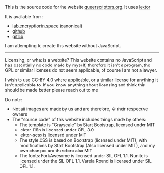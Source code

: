 This is the source code for the website [queerscriptors.org](https://queerscriptors.org). It uses [lektor](https://getlektor.com)

It is available from:

- [lab.encryptionin.space](https://lab.encryptionin.space/Queerscriptors/Queerscriptors.org) (canonical)
- [github](https://github.com/queerscriptors/queerscriptors.org)
- [gitlab](https://gitlab.com/queerscriptors/queerscriptors.org)

I am attempting to create this website without JavaScript.

---

Licensing, or what is a website?
This website contains no JavaScript and has essentially no code made by myself, therefore it isn't a program, the GPL or similar licenses do not seem applicable, of course I am not a lawyer.

I wish to use CC-BY 4.0 where applicable, or a similar license for anything it isn't applicable to. If you know anything about licensing and think this should be made better please reach out to me

Do note:
 - Not all images are made by us and are therefore, © their respective owners
 - The "source code" of this website includes things made by others:
   - The template is "Grayscale" by Start Bootstrap, licensed under MIT
   - lektor-i18n is licensed under GPL-3.0
   - lektor-scss is licensed under MIT
   - The style.CSS is based on Bootstrap (licensed under MIT), with modifications by Start Bootstrap (Also licensed under MIT), and my own changes are therefore also MIT
   - The fonts: ForkAwesome is licensed under SIL OFL 1.1. Nunito is licensed under the SIL OFL 1.1. Varela Round is licensed under SIL OFL 1.1.

